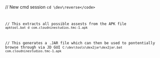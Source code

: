 // New cmd session
<code>cd \dev\reverse\</code>


// This extracts all possible assests from the APK file
<code>apktool.bat d com.cloudninestudios.tmc-1.apk</code>


// This generates a .JAR file which can then be used to pontentially browse through via JD GUI
<code>C:\dev\tools\dex2jar\dex2jar.bat com.cloudninestudios.tmc-1.apk</code>
